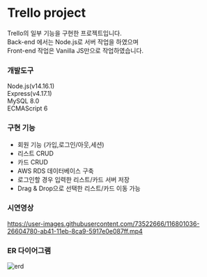 # Trello project
Trello의 일부 기능을 구현한 프로젝트입니다.  
Back-end 에서는 Node.js로 서버 작업을 하였으며  
Front-end 작업은 Vanilla JS만으로 작업하였습니다.  
  
  
### 개발도구
Node.js(v14.16.1)  
Express(v4.17.1)  
MySQL 8.0  
ECMAScript 6  
  
  
### 구현 기능  
* 회원 기능 (가입,로그인/아웃,세션)
* 리스트 CRUD
* 카드 CRUD
* AWS RDS 데이터베이스 구축
* 로그인할 경우 입력한 리스트/카드 서버 저장
* Drag & Drop으로 선택한 리스트/카드 이동 가능
  
  
### 시연영상
https://user-images.githubusercontent.com/73522666/116801036-26604780-ab41-11eb-8ca9-5917e0e087ff.mp4
  
  
### ER 다이어그램
![erd](https://user-images.githubusercontent.com/73522666/116818367-ed0df300-aba5-11eb-8cf7-df12041cb25c.PNG)

